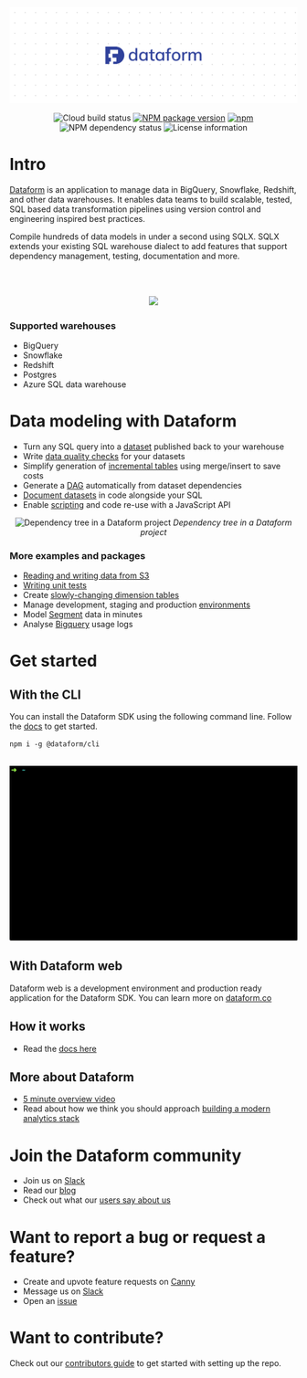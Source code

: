<p align="center">
  <img src="https://github.com/dataform-co/dataform/blob/master/static/images/github_bg.png">
</p>
<div align="center">
  <img src="https://storage.googleapis.com/dataform-cloud-build-badges/build/status.svg" alt="Cloud build status"/>
  <a href="https://www.npmjs.com/package/@dataform/cli"><img src="https://badge.fury.io/js/%40dataform%2Fcli.svg" alt="NPM package version" /></a>
  <a href="https://www.npmjs.com/package/@dataform/cli"><img alt="npm" src="https://img.shields.io/npm/dm/@dataform/cli.svg" alt="Monthly downloads" /></a>
</div>
<div align="center">
  <img src="https://david-dm.org/dataform-co/dataform.svg" alt="NPM dependency status" />
  <!-- <img src="https://join.slack.com/t/dataform-users/shared_invite/zt-dark6b7k-r5~12LjYL1a17Vgma2ru2A/badge.svg" alt="Dataform Slack" /> -->
  <img src="https://img.shields.io/github/license/dataform-co/dataform.svg" alt="License information" />
</div>
<div align="center">
  <!-- <a href="https://twitter.com/dataform"><img src="https://img.shields.io/twitter/follow/dataform.svg?style=social" alt="Follow Dataform on Twitter" /></a> -->
</div>

# Intro

[Dataform](https://dataform.co/?utm_medium=organic&utm_source=github_readme) is an application to manage data in BigQuery, Snowflake, Redshift, and other data warehouses. It enables data teams to build scalable, tested, SQL based data transformation pipelines using version control and engineering inspired best practices. 

Compile hundreds of data models in under a second using SQLX. SQLX extends your existing SQL warehouse dialect to add features that support dependency management, testing, documentation and more.

<br/>
<br/>

<p align="center">
  <img src="https://assets.dataform.co/github-readme/single-source-of-truth%20(1).png">
</p>

### Supported warehouses
* BigQuery
* Snowflake
* Redshift
* Postgres
* Azure SQL data warehouse

# Data modeling with Dataform

* Turn any SQL query into a [dataset](https://docs.dataform.co/guides/datasets?utm_medium=organic&utm_source=github_readme) published back to your warehouse
* Write [data quality checks](https://docs.dataform.co/guides/assertions?utm_medium=organic&utm_source=github_readme) for your datasets
* Simplify generation of [incremental tables](https://docs.dataform.co/guides/incremental-datasets?utm_medium=organic&utm_source=github_readme) using merge/insert to save costs
* Generate a [DAG](https://docs.dataform.co/guides/datasets#referencing-other-datasets?utm_medium=organic&utm_source=github_readme) automatically from dataset dependencies
* [Document datasets](https://docs.dataform.co/guides/documentation?utm_medium=organic&utm_source=github_readme) in code alongside your SQL
* Enable [scripting](https://docs.dataform.co/guides/js-api?utm_medium=organic&utm_source=github_readme) and code re-use with a JavaScript API

<div align="center">
  <img src="https://assets.dataform.co/docs/introduction/simple_dag.png" alt="Dependency tree in a Dataform project">
<i>Dependency tree in a Dataform project</i>
</div>

### More examples and packages

* [Reading and writing data from S3](https://dataform.co/blog/import-data-s3-to-redshift?utm_medium=organic&utm_source=github_readme)
* [Writing unit tests](https://docs.dataform.co/guides/tests?utm_medium=organic&utm_source=github_readme)
* Create [slowly-changing dimension tables](https://github.com/dataform-co/dataform-scd?utm_medium=organic&utm_source=github_readme)
* Manage development, staging and production [environments](https://docs.dataform.co/dataform-web/guides/environments?utm_medium=organic&utm_source=github_readme)
* Model [Segment](https://dataform.co/blog/segment-package?utm_medium=organic&utm_source=github_readme) data in minutes
* Analyse [Bigquery](https://docs.dataform.co/packages/dataform-bq-audit-logs?utm_medium=organic&utm_source=github_readme) usage logs


# Get started

## With the CLI

You can install the Dataform SDK using the following command line. Follow the [docs](https://docs.dataform.co/dataform-cli?utm_medium=organic&utm_source=github_readme) to get started.


```
npm i -g @dataform/cli
```

<br/>

<img width="700" src="https://github.com/dataform-co/dataform/blob/master/static/images/gif.gif">

## With Dataform web

Dataform web is a development environment and production ready application for the Dataform SDK. You can learn more on [dataform.co](https://dataform.co/?utm_medium=organic&utm_source=github_readme?utm_medium=organic&utm_source=github_readme)

## How it works

- Read the [docs here](https://docs.dataform.co/getting-started#how-does-it-work?utm_medium=organic&utm_source=github_readme)

## More about Dataform
* [5 minute overview video](https://www.youtube.com/watch?v=axDKf0_FhYU&t=39s)
* Read about how we think you should approach [building a modern analytics stack](https://dataform.co/blog/modern-data-stack?utm_medium=organic&utm_source=github_readme)

# Join the Dataform community
* Join us on [Slack](https://join.slack.com/t/dataform-users/shared_invite/zt-dark6b7k-r5~12LjYL1a17Vgma2ru2A)
* Read our [blog](https://dataform.co/blog?utm_medium=organic&utm_source=github_readme)
* Check out what our [users say about us](https://dataform.co/customers?utm_medium=organic&utm_source=github_readme)

# Want to report a bug or request a feature?
* Create and upvote feature requests on [Canny](https://dataform.canny.io/admin/board/feature-requests)
* Message us on [Slack](https://join.slack.com/t/dataform-users/shared_invite/zt-dark6b7k-r5~12LjYL1a17Vgma2ru2A)
* Open an [issue](https://github.com/dataform-co/dataform/issues)

# Want to contribute?
Check out our [contributors guide](https://github.com/dataform-co/dataform/blob/master/contributing.md) to get started with setting up the repo.

